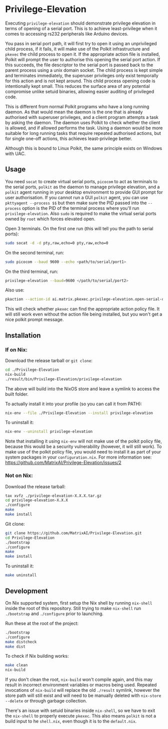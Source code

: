 Privilege-Elevation
===================

Executing `privilege-elevation` should demonstrate privilege elevation in terms of opening of a serial port. This is to achieve least-privilege when it comes to accessing rs232 peripherals like Arduino devices.

You pass in serial port path, it will first try to open it using an unprivileged child process, if it fails, it will make use of the Polkit infrastructure and `pkexec` the child process to open it. If the appropriate action file is installed, Polkit will prompt the user to authorise this opening the serial port action. If this succeeds, the file descriptor to the serial port is passed back to the parent process using a unix domain socket. The child process is kept simple and terminates immediately, the superuser privileges only exist temporally for this action and is not kept around. This child process opening code is intentionally kept small. This reduces the surface area of any potential compromise unlike setuid binaries, allowing easier auditing of privileged code.

This is different from normal Polkit programs who have a long running daemon.
As that would mean the daemon is the one that is already authorised with superuser
privileges, and a client program attempts a task by asking the daemon. The daemon
uses Polkit to check whether the client is allowed, and if allowed performs the task. Using a daemon would be more suitable for long running tasks that require repeated authorised actions, but for single one-off actions, this achieves least-privilege better.

Although this is bound to Linux Polkit, the same principle exists on Windows with UAC.

Usage
-----

You need `socat` to create virtual serial ports, `picocom` to act as terminals to the serial ports, `polkit` as the daemon to manage privilege elevation, and a `polkit` agent running in your desktop environment to provide GUI prompt for user authorisation. If you cannot run a GUI `polkit` agent, you can use `pkttyagent --process $$` but then make sure the PID passed into the `--process` option is the PID of the terminal process where you'll run `privilege-elevation`. Also `sudo` is required to make the virtual serial ports owned by `root` which forces elevated open.

Open 3 terminals. On the first one run (this will tell you the path to serial ports):

```sh
sudo socat -d -d pty,raw,echo=0 pty,raw,echo=0
```

On the second terminal, run:

```sh
sudo picocom --baud 9600 --echo <path/to/serial/port1>
``` 

On the third terminal, run:

```sh
privilege-elevation --baud=9600 </path/to/serial/port2>
```

Also use: 

```sh
pkaction --action-id ai.matrix.pkexec.privilege-elevation.open-serial-device
```

This will check whether `pkexec` can find the appropriate action policy file. It will still work even without the action file being installed, but you won't get a nice polkit prompt message.

Installation
-------------

### If on Nix:

Download the release tarball or `git clone`:

```sh
cd ./Privilege-Elevation
nix-build
./result/bin/Privilege-Elevation/privilege-elevation
```

The above will build into the NixOS store and leave a symlink to access the built folder.

To actually install it into your profile (so you can call it from PATH):

```sh
nix-env --file ./Privilege-Elevation --install privilege-elevation
```

To uninstall it:

```sh
nix-env --uninstall privilege-elevation
```

Note that installing it using `nix-env` will not make use of the polkit policy file, because this would be a security vulnerability (however, it will still work). To make use of the polkit policy file, you would need to install it as part of your system packages in your `configuration.nix`. For more information see: https://github.com/MatrixAI/Privilege-Elevation/issues/2

### Not on Nix:

Download the release tarball:

```sh
tax xvfz ./privilege-elevation-X.X.X.tar.gz
cd privilege-elevation-X.X.X
./configure
make
make install
```

Git clone:

```sh
git clone https://github.com/MatrixAI/Privilege-Elevation.git 
cd Privilege-Elevation
./bootstrap
./configure
make
make install
```

To uninstall it:

```sh
make uninstall
```

Development
------------

On Nix supported system, first setup the Nix shell by running `nix-shell` inside the root of this repository. Still trying to make `nix-shell` run `./bootstrap` and `./configure` prior to launching.

Run these at the root of the project:

```sh
./bootstrap
./configure
make distcheck
make dist
``` 

To check if Nix building works:

```sh
make clean
nix-build
```

If you don't clean the root, `nix-build` won't compile again, and this may result in incorrect environment variables or macros being used. Repeated invocations of `nix-build` will replace the old `./result` symlink, however the store path will still exist and will need to be manually deleted with `nix-store --delete` or through garbage collection.

There's an issue with setuid binaries inside `nix-shell`, so we have to exit the `nix-shell` to properly execute `pkexec`. This also means `polkit` is not a build input to he `shell.nix`, even though it is to the `default.nix`.

